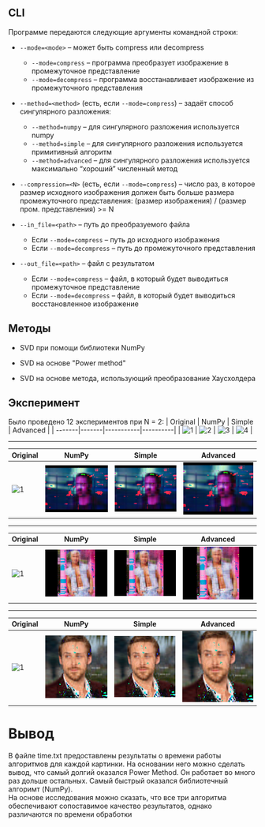## CLI

Программе передаются следующие аргументы командной строки:

* `--mode=<mode>` – может быть compress или decompress
  * `--mode=compress` – программа преобразует изображение в промежуточное представление
  * `--mode=decompress` – программа восстанавливает изображение из промежуточного представления

* `--method=<method>` (есть, если `--mode=compress`) – задаёт способ сингулярного разложения:
  * `--method=numpy` – для сингулярного разложения используется numpy
  * `--method=simple` – для сингулярного разложения используется примитивный алгоритм
  * `--method=advanced` – для сингулярного разложения используется максимально “хороший” численный метод

* `--compression=<N>` (есть, если `--mode=compress`) – число раз, в которое размер исходного изображения должен быть
  больше размера промежуточного представления: (размер изображения) / (размер пром. представления) >= N

* `--in_file=<path>` – путь до преобразуемого файла
  * Если `--mode=compress` – путь до исходного изображения
  * Если `--mode=decompress` – путь до промежуточного представления

* `--out_file=<path>` – файл с результатом
  * Если `--mode=compress` – файл, в который будет выводиться промежуточное представление
  * Если `--mode=decompress` – файл, в который будет выводиться восстановленное изображение

## Методы

- SVD при помощи библиотеки NumPy

- SVD на основе "Power method"

- SVD на основе метода, использующий преобразование Хаусхолдера

## Эксперимент
Было проведено 12 экспериментов при N = 2:
| Original | NumPy | Simple | Advanced |
| -------|-------|-----------|----------|
| ![1](images/180х180.bmp) | ![2](images/180х180numpy.bmp) | ![3](images/180х180simple.bmp) | ![4](images/180х180advanced.bmp) | 

---------------------
| Original | NumPy | Simple | Advanced |
| -------|-------|-----------|----------|
| ![1](images/320х240.bmp) | ![2](images/320x240numpy.bmp) | ![3](images/320x240simple.bmp) | ![4](images/320x240advanced.bmp) | 

-------------
| Original | NumPy | Simple | Advanced |
| -------|-------|-----------|----------|
| ![1](images/480х360.bmp) | ![2](images/480x360numpy.bmp) | ![3](images/480x360simple.bmp) | ![4](images/480x360advanced.bmp) | 
----------------------

| Original | NumPy | Simple | Advanced |
| -------|-------|-----------|----------|
| ![1](images/640х640.bmp) | ![2](images/640x640numpy.bmp) | ![3](images/640x640simple.bmp) | ![4](images/640x640advanced.bmp) | 
# Вывод
В файле time.txt предоставлены результаты о времени работы алгоритмов для каждой картинки. На основании него можно сделать вывод, что самый долгий оказался Power Method. Он работает во много раз дольше остальных. Самый быстрый оказался библиотечный алгоримт (NumPy). \
На основе исследования можно сказать, что все три алгоритма обеспечивают сопоставимое качество результатов, однако различаются по времени обработки

